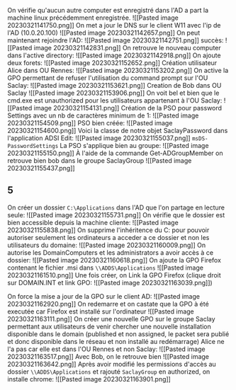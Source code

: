 On vérifie qu'aucun autre computer est enregistré dans l'AD a part la machine linux précédemment enregistrée.
![[Pasted image 20230321141750.png]]
On met a jour le DNS sur le client W11 avec l'ip de l'AD (10.0.20.100)
![[Pasted image 20230321142657.png]]
On peut maintenant rejoindre l'AD:
![[Pasted image 20230321142751.png]]
succès:
![[Pasted image 20230321142831.png]]
On retrouve le nouveau computer dans l'active directory:
![[Pasted image 20230321142918.png]]
On ajoute deux forets:
![[Pasted image 20230321152652.png]]
Création utilisateur Alice dans OU Rennes:
![[Pasted image 20230321153202.png]]
On active la GPO permettant de refuser l'utilisation du command prompt sur l'OU Saclay:
![[Pasted image 20230321153621.png]]
Creation de Bob dans OU Saclay
![[Pasted image 20230321153906.png]]
On voit bel et bien que le cmd.exe est unauthorized pour les utilisateurs appartenant à l'OU Saclay:
![[Pasted image 20230321154131.png]]
Création de la PSO pour password Settings avec un nb de caractères minimum de 1:
![[Pasted image 20230321154509.png]]
PSO bien créée:
![[Pasted image 20230321154600.png]]
Voici la classe de notre objet SaclayPassword dans l'application ADSI Edit:
![[Pasted image 20230321155037.png]]
`msDS-PasswordSettings`
La PSO s'applique bien au groupe:
![[Pasted image 20230321155150.png]]
À l'aide de la commande Get-ADGroupMember on retrouve bien bob dans le groupe SaclayGroup
![[Pasted image 20230321155437.png]]
## 5
On créer un dossier `C:\Applications` dans l'AD que l'on partage en lecture seule:
![[Pasted image 20230321155731.png]]
On vérifie que le dossier est bien accessible depuis la machine cliente:
![[Pasted image 20230321155838.png]]
On supprime l'inhéritence du C: pour pouvoir autoriser seulement les ordinateurs a acceder a ce dossier et non les utilisateurs du domaine:
![[Pasted image 20230321160009.png]]
On autorise les DomainComputers et les administrators a avoir accès à ce dossier:
![[Pasted image 20230321160618.png]]
On ajoute la GPO Firefox contenant le fichier .msi dans `\\ADDS\Applications`
![[Pasted image 20230321161510.png]]
Une fois créer, on Link la GPO Firefox (clique droit sur DOMAIN.INT et link GPO:
![[Pasted image 20230321163039.png]])

On force la mise a jour de la GPO sur le client AD:
![[Pasted image 20230321162920.png]]
On redemarre et on castate que la GPO à été executée car Firefox est installé sur l'ordinateur
![[Pasted image 20230321163111.png]]
On créer une nouvelle GPO sur le groupe Saclay permettant aux utilisateurs de venir chercher une nouvelle installation disponible dans le domain (published et non assigned, le packet sera publié et donc disponible dans le réseau et non installé au redémarrage)
Alice ne l'a pas car elle est dans l'OU Rennes et non Saclay:
![[Pasted image 20230321163517.png]]
Avec Bob, on le retrouve bien
![[Pasted image 20230321163642.png]]
Après avoir modifié les permissions d'accès au dossier `\\ADDS\Applications` et rajouté `SaclayGroup` en authorized, on installe chrome:
![[Pasted image 20230321163901.png]]
